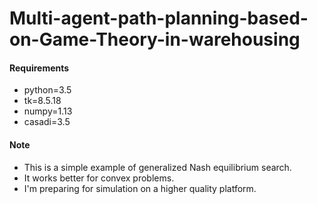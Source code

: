 # Multi-agent-path-planning-based-on-Game-Theory-in-warehousing
#### Requirements

- python=3.5
- tk=8.5.18
- numpy=1.13
- casadi=3.5
#### Note
+ This is a simple example of generalized Nash equilibrium search.
+ It works better for convex problems.
+ I'm preparing for simulation on a higher quality platform.
